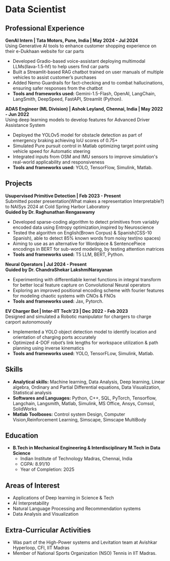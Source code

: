 # Data Scientist

## Professional Experience
**GenAI Intern | Tata Motors, Pune, India | May 2024 - Jul 2024**
<br>
Using Generative AI tools to enhance customer shopping experience on their e-Dukhaan website for car parts
* Developed Gradio-based voice-assistant deploying multimodal LLMs(llava-1.5-hf) to help users find car parts
* Built a Streamlit-based RAG chatbot trained on user manuals of multiple vehicles to assist customer’s purchases
* Added Nemo Guardrails for fact-checking and to combat hallucinations, ensuring safer responses from the chatbot
* **Tools and frameworks used:** Gemini-1.5-Flash, OpenAI, LangChain, LangSmith, DeepSpeed, FastAPI, Streamlit (Python).

**ADAS Engineer (ML Division) | Ashok Leyland, Chennai, India | May 2022 - Jun 2022**
<br>
Using deep learning models to develop features for Advanced Driver Assistance System
* Deployed the YOLOv5 model for obstacle detection as part of emergency braking achieving IoU scores of 0.75+
* Simulated Pure pursuit control in Matlab optimizing target point using vehicle speed for Automatic steering
* Integrated inputs from OSM and IMU sensors to improve simulation's real-world applicability and responsiveness
* **Tools and frameworks used:** YOLO, TensorFlow, Simulink, Matlab.

## Projects

**Usupervised Primitive Detection | Feb 2023 - Present**
<br>
Submitted poster presentation(What makes a representation Interpretable?) to NAISys 2024 at Cold Spring Harbor Laboratory
<br>
**Guided by Dr. Raghunathan Rengaswamy**
* Developed sparse-coding algorithm to detect primitives from variably encoded data using Entropy optimization,inspired by Neuroscience
* Tested the algorithm on English(Brown Corpus) & Spanish(CSS-10 Spanish), able to detect 85% known words from noisy text(no spaces)
* Aiming to use as an alternative for Wordpiece & SentencePiece encodings in BERT for sub-word modeling, by testing attention matrices
* **Tools and frameworks used:** T5 LLM, BERT, Python.


**Neural Operators | Jul 2024 - Present**
<br>
**Guided by Dr. ChandraShekar LakshmiNarayanan**
* Experimenting with differentiable kernel functions in integral transform for better local feature capture on Convolutional Neural operators
* Exploring an improved positional encoding scheme with fourier features for modeling chaotic systems with CNOs & FNOs
* **Tools and frameworks used:** Jax, Pytorch.

**EV Charger Bot | Inter-IIT Tech'23 | Dec 2022 - Feb 2023**
<br>
Designed and simulated a Robotic manipulator for chargers to charge carport autonomously
* Implemented a YOLO object detection model to identify location and orientation of charging ports accurately
* Optimized 4-DOF robot’s link lengths for workspace utilization & path planning using inverse kinematics
* **Tools and frameworks used:** YOLO, TensorFLow, Simulink, Matlab.

## Skills

* **Analytical skills:** Machine learning, Data Analysis, Deep learning, Linear algebra, Ordinary and Partial Differential equations, Data Visualization, Statistical analysis
* **Softwares and Languages:** Python, C++, SQL, PyTorch, Tensorflow, Langchain, Langsmith, Matlab, Simulink, MS Office, Ansys, Comsol, SolidWorks
* **Matlab Toolboxes:** Control system Design, Computer Vision,Reinforcement Learning, Simscape, Simscape MultiBody

## Education

* **B.Tech in Mechanical Engineering & Interdisciplinary M.Tech in Data Science**
    * Indian Institute of Technology Madras, Chennai, India
    * CGPA: 8.91/10
    * Year of Completion: 2025
  
## Areas of Interest

* Applications of Deep learning in Science & Tech
* AI Interpretability
* Natural Language Processing and Recommendation systems
* Data Analysis and Visualization 

## Extra-Curricular Activities
* Was part of the High-Power systems and Levitation team at Avishkar Hyperloop, CFI, IIT Madras
* Member of National Sports Organization (NSO) Tennis in IIT Madras.
